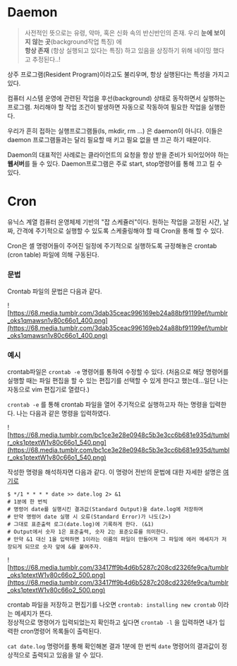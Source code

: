 # Daemon

> 사전적인 뜻으로는 유령, 악마, 혹은 신화 속의 반신반인의 존재. 우리 **눈에 보이지 않는 곳**(background작업 특징) 에<br>**항상 존재** (항상 실행되고 있다는 특징) 하고 있음을 상징하기 위해 네이밍 했다고 추정된다..!

상주 프로그램(Resident Program)이라고도 불리우며, 항상 실행된다는 특성을 가지고 있다. 

컴퓨터 시스템 운영에 관련된 작업을 후선(background) 상태로 동작하면서 실행하는 프로그램. 처리해야 할 작업 조건이 발생하면 자동으로 작동하여 필요한 작업을 실행한다.

우리가 흔히 접하는 실행프로그램들(ls, mkdir, rm …) 은 daemon이 아니다. 이들은 daemon 프로그램들과는 달리 필요할 때 키고 필요 없을 땐 끄곤 하기 때문이다.

Daemon의 대표적인 사례로는 클라이언트의 요청을 항상 받을 준비가 되어있어야 하는 **웹서버**를 들 수 있다. Daemon프로그램은 주로 start, stop명령어를 통해 끄고 킬 수 있다.



# Cron

유닉스 계열 컴퓨터 운영체제 기반의 "잡 스케쥴러"이다. 원하는 작업을 고정된 시간, 날짜, 간격에 주기적으로 실행할 수 있도록 스케줄링해야 할 때 Cron을 통해 할 수 있다.

Cron은 셸 명령어들이 주어진 일정에 주기적으로 실행하도록 규정해놓은 crontab (cron table) 파일에 의해 구동된다.

### 문법

Crontab 파일의 문법은 다음과 같다.<br>

![https://68.media.tumblr.com/3dab35ceac996169eb24a88bf91199ef/tumblr_oks1qmawsn1v80c66o1_400.png](https://68.media.tumblr.com/3dab35ceac996169eb24a88bf91199ef/tumblr_oks1qmawsn1v80c66o1_400.png)



### 예시

crontab파일은 `crontab -e` 명령어를 통하여  수정할 수 있다. (처음으로 해당 명령어를 실행할 때는 파일 편집을 할 수 있는 편집기를 선택할 수 있게 한다고 했는데…일단 나는 자동으로 vim 편집기로 열렸다.)

`crontab -e` 를 통해 crontab 파일을 열어 주기적으로 실행하고자 하는 명령을 입력한다. 나는 다음과 같은 명령을 입력하였다.

![https://68.media.tumblr.com/bc1ce3e28e0948c5b3e3cc6b681e935d/tumblr_oks1ptextW1v80c66o1_540.png](https://68.media.tumblr.com/bc1ce3e28e0948c5b3e3cc6b681e935d/tumblr_oks1ptextW1v80c66o1_540.png)

작성한 명령을 해석하자면 다음과 같다. 이 명령어 전반의 문법에 대한 자세한 설명은 [여기로](https://github.com/Shinye/TIL/blob/master/Linux/Linux_IORedirection.md)

```shell
$ */1 * * * * date >> date.log 2> &1
# 1분에 한 번씩
# 명령어 date를 실행시킨 결과값(Standard Output)을 date.log에 저장하며
# 만약 명령어 date 실행 시 오류(Standard Error)가 나도(2>)
# 그대로 표준출력 로그(date.log)에 기록하게 한다. (&1)
# Output에서 숫자 1은 표준출력, 숫자 2는 표준오류를 의미한다.
# 만약 &1 대신 1을 입력하면 1이라는 이름의 파일이 만들어져 그 파일에 에러 메세지가 저장되게 되므로 숫자 앞에 &를 붙여주자.
```

![https://68.media.tumblr.com/33417ff9b4d6b5287c208cd2326fe9ca/tumblr_oks1ptextW1v80c66o2_500.png](https://68.media.tumblr.com/33417ff9b4d6b5287c208cd2326fe9ca/tumblr_oks1ptextW1v80c66o2_500.png)

crontab 파일을 저장하고 편집기를 나오면 `crontab: installing new crontab` 이라는 메세지가 뜬다.<br> 정상적으로 명령어가 입력되었는지 확인하고 싶다면 `crontab -l` 을 입력하면 내가 입력한 cron명령어 목록들이 출력된다.

`cat date.log` 명령어를 통해 확인해본 결과 1분에 한 번씩 `date` 명령어의 결과값이 정상적으로 출력되고 있음을 알 수 있다.

